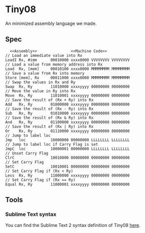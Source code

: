 Tiny08
================

An minimized assembly language we made.

Spec
---------------

```
  <<Assembly>>		         <<Machine Code>>
// Load an immediate value into Rx
LoadI Rx, #imm		00010000 xxxx0000 VVVVVVVV VVVVVVVV
// Load a value from memory address into Rx
Load  Rx, [mem]		00010100 xxxx0000 MMMMMMMM MMMMMMMM
// Save a value from Rx into memory
Store [mem], Rx		00011000 xxxx0000 MMMMMMMM MMMMMMMM
// Swap the values in Rx and Ry
Swap  Rx, Ry		11010000 xxxxyyyy 00000000 00000000
// Move the value in Ry into Rx
Move  Rx, Ry		11010001 xxxxyyyy 00000000 00000000
// Save the result of (Rx + Ry) into Rx
Add   Rx, Ry		01000000 xxxxyyyy 00000000 00000000
// Save the result of (Rx - Ry) into Rx
Sub   Rx, Ry		01010000 xxxxyyyy 00000000 00000000
// Save the result of (Rx & Ry) into Rx
And   Rx, Ry		01100000 xxxxyyyy 00000000 00000000
// Save the result of (Rx | Ry) into Rx
Or    Rx, Ry		01110000 xxxxyyyy 00000000 00000000
// Jump to label loc
Jmp   loc			10000000 00000000 LLLLLLLL LLLLLLLL
// Jump to label loc if Carry Flag is set
JmpC  loc			10000001 00000000 LLLLLLLL LLLLLLLL
// Unset Carry Flag
ClrC				10010000 00000000 00000000 00000000
// Set Carry Flag
SetC				10010001 00000000 00000000 00000000
// Set Carry Flag if (Rx < Ry)
Less  Rx, Ry		11000000 xxxxyyyy 00000000 00000000
// Set Carry Flag if (Rx == Ry)
Equal Rx, Ry		11000001 xxxxyyyy 00000000 00000000

```


Tools
---------------

### Sublime Text syntax

You can find the Sublime Text 2 syntax definition of Tiny08 [here](https://github.com/raincole/sublime-tiny08).